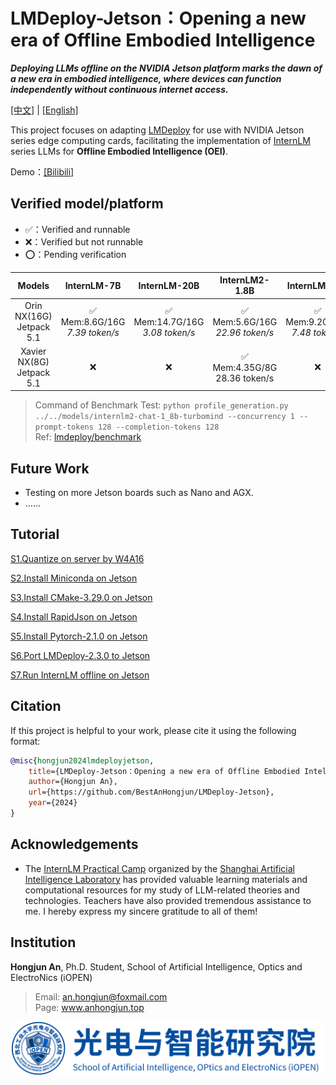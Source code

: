 # LMDeploy-Jetson：Opening a new era of Offline Embodied Intelligence

***Deploying LLMs offline on the NVIDIA Jetson platform marks the dawn of a new era in embodied intelligence, where devices can function independently without continuous internet access.***

[[中文]](./README_zh.md) | [[English]](./README.md)

This project focuses on adapting [LMDeploy](https://github.com/InternLM/lmdeploy) for use with NVIDIA Jetson series edge computing cards, facilitating the implementation of [InternLM](https://github.com/InternLM/InternLM) series LLMs for **Offline Embodied Intelligence (OEI)**.

Demo：[[Bilibili]](https://www.bilibili.com/video/BV1iC411x76Q/)

## Verified model/platform

* ✅：Verified and runnable
* ❌：Verified but not runnable
* ⭕️：Pending verification

|Models|InternLM-7B|InternLM-20B|InternLM2-1.8B|InternLM2-7B|InternLM2-20B|
|:-:|:-:|:-:|:-:|:-:|:-:|
|Orin NX(16G)<br>Jetpack 5.1|✅<br>Mem:8.6G/16G<br>*7.39 token/s*|✅<br>Mem:14.7G/16G<br>*3.08 token/s*|✅<br>Mem:5.6G/16G<br>*22.96 token/s*|✅<br>Mem:9.2G/16G<br>*7.48 token/s*|✅<br>Mem:14.8G/16G<br>*3.19 token/s*|
|Xavier NX(8G)<br>Jetpack 5.1|❌|❌|✅<br>Mem:4.35G/8G<br>28.36 token/s|❌|❌|

> Command of Benchmark Test: ```python profile_generation.py ../../models/internlm2-chat-1_8b-turbomind --concurrency 1 --prompt-tokens 128 --completion-tokens 128``` \
> Ref: [lmdeploy/benchmark](https://github.com/InternLM/lmdeploy/blob/main/benchmark/README.md)

## Future Work
* Testing on more Jetson boards such as Nano and AGX.
* ……

## Tutorial
[S1.Quantize on server by W4A16](./en/s1.md)

[S2.Install Miniconda on Jetson](./en/s2.md)

[S3.Install CMake-3.29.0 on Jetson](./en/s3.md)

[S4.Install RapidJson on Jetson](./en/s4.md)

[S5.Install Pytorch-2.1.0 on Jetson](./en/s5.md)

[S6.Port LMDeploy-2.3.0 to Jetson](./en/s6.md)

[S7.Run InternLM offline on Jetson](./en/s7.md)


## Citation

If this project is helpful to your work, please cite it using the following format:

```bibtex
@misc{hongjun2024lmdeployjetson,
    title={LMDeploy-Jetson：Opening a new era of Offline Embodied Intelligence},
    author={Hongjun An},
    url={https://github.com/BestAnHongjun/LMDeploy-Jetson},
    year={2024}
}
```

## Acknowledgements

* The [InternLM Practical Camp](https://github.com/InternLM/tutorial/) organized by the [Shanghai Artificial Intelligence Laboratory](https://www.shlab.org.cn/) has provided valuable learning materials and computational resources for my study of LLM-related theories and technologies. Teachers have also provided tremendous assistance to me. I hereby express my sincere gratitude to all of them!

## Institution

**Hongjun An**, Ph.D. Student, School of Artificial Intelligence, Optics and ElectroNics (iOPEN)
> Email: an.hongjun@foxmail.com \
> Page: www.anhongjun.top

<div align="center">
<img src="./attach/logo.jpg" width="500px">
</div>